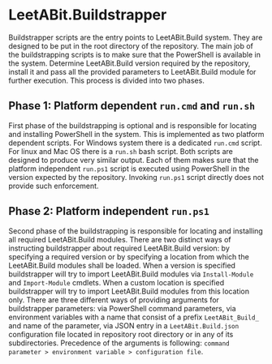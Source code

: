 # LeetABit.Buildstrapper

Buildstrapper scripts are the entry points to LeetABit.Build system. They are designed to be put in the root directory of the repository. The main job of the buildstrapping scripts is to make sure that the PowerShell is available in the system. Determine LeetABit.Build version required by the repository, install it and pass all the provided parameters to LeetABit.Build module for further execution. This process is divided into two phases.

## Phase 1: Platform dependent `run.cmd` and `run.sh`

First phase of the buildstrapping is optional and is responsible for locating and installing PowerShell in the system. This is implemented as two platform dependent scripts. For Windows system there is a dedicated `run.cmd` script. For linux and Mac OS there is a `run.sh` bash script. Both scripts are designed to produce very similar output. Each of them makes sure that the platform independent `run.ps1` script is executed using PowerShell in the version expected by the repository. Invoking `run.ps1` script directly does not provide such enforcement.

## Phase 2: Platform independent `run.ps1`

Second phase of the buildstrapping is responsible for locating and installing all required LeetABit.Build modules. There are two distinct ways of instructing buildstrapper about required LeetABit.Build version: by specifying a required version or by specifying a location from which the LeetABit.Build modules shall be loaded. When a version is specified buildstrapper will try to import LeetABit.Build modules via `Install-Module` and `Import-Module` cmdlets. When a custom location is specified buildstrapper will try to import LeetABit.Build modules from this location only. There are three different ways of providing arguments for buildstrapper parameters: via PowerShell command parameters, via environment variables with a name that consist of a prefix `LeetABit_Build_` and name of the parameter, via JSON entry in a `LeetABit.Build.json` configuration file located in repository root directory or in any of its subdirectories. Precedence of the arguments is following: `command parameter > environment variable > configuration file`.
